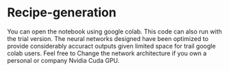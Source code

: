 # Recipe-generation
You can open the notebook using google colab. This code can also run with the trial version.
The neural networks designed have been optimized to provide considerably accuract outputs given limited space for trail google colab users. 
Feel free to Change the network architecture if you own a personal or company Nvidia Cuda GPU.
